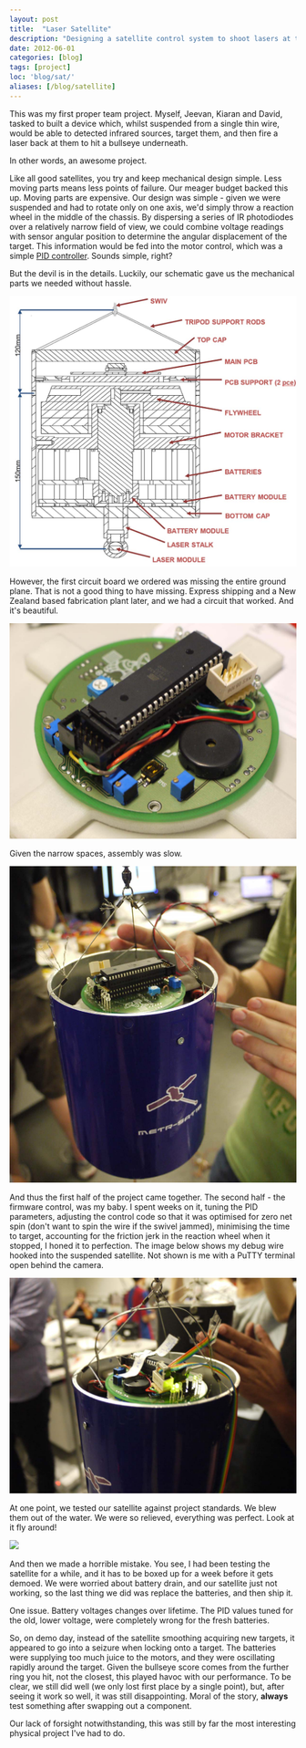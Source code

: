 ```yaml
---
layout: post
title:  "Laser Satellite"
description: "Designing a satellite control system to shoot lasers at targets."
date: 2012-06-01
categories: [blog]
tags: [project]
loc: 'blog/sat/'
aliases: [/blog/satellite]
---
```


This was my first proper team project. Myself, Jeevan, Kiaran and David, tasked to built a device which, whilst suspended from a single thin wire,
would be able to detected infrared sources, target them, and then fire a laser back at them to hit a bullseye underneath.

In other words, an awesome project.

Like all good satellites, you try and keep mechanical design simple. Less moving parts means less points of failure.
Our meager budget backed this up. Moving parts are expensive. Our design was simple - given we were suspended and had to rotate only on one axis,
we'd simply throw a reaction wheel in the middle of the chassis. By dispersing a series of IR photodiodes over a relatively narrow field of view, we
could combine voltage readings with sensor angular position to determine the angular displacement of the target. This information would be fed
into the motor control, which was a simple [PID controller](https://en.wikipedia.org/wiki/PID_controller). Sounds simple, right?

But the devil is in the details. Luckily, our schematic gave us the mechanical parts we needed without hassle.

![](schematic.jpg)


However, the first circuit board we ordered was missing the entire ground plane. That is not a good thing to have missing. Express shipping and a New Zealand
based fabrication plant later, and we had a circuit that worked. And it's beautiful.

![](pcb.jpg)

Given the narrow spaces, assembly was slow.

![](assembly.jpg)

And thus the first half of the project came together. The second half - the firmware control, was my baby. I spent weeks on it, tuning the PID parameters,
adjusting the control code so that it was optimised for zero net spin (don't want to spin the wire if the swivel jammed), minimising the time to target,
accounting for the friction jerk in the reaction wheel when it stopped, I honed it to perfection. The image below shows my debug wire hooked into the
suspended satellite. Not shown is me with a PuTTY terminal open behind the camera.

![](debug.jpg)

At one point, we tested our satellite against project standards. We blew them out of the water. We were so relieved, everything was perfect. Look at it fly around!

![](cover.jpg)

And then we made a horrible mistake. You see, I had been testing the satellite for a while, and it has to be boxed up for a week before it gets
demoed. We were worried about battery drain, and our satellite just not working, so the last thing we did was replace the batteries, and then ship it.

One issue. Battery voltages changes over lifetime. The PID values tuned for the old, lower voltage, were completely wrong for the fresh batteries.

So, on demo day, instead of the satellite smoothing acquiring new targets, it appeared to go into a seizure when locking onto a target. The batteries were
supplying too much juice to the motors, and they were oscillating rapidly around the target. Given the bullseye score comes from the further ring you hit, not the
closest, this played havoc with our performance. To be clear, we still did well (we only lost first place by a single point), but, after seeing it work
so well, it was still disappointing. Moral of the story, <strong>always</strong> test something after swapping out a component.

Our lack of forsight notwithstanding, this was still by far the most interesting physical project I've had to do.
